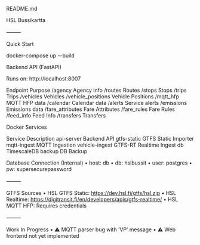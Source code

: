 README.md

HSL Bussikartta

⸻

Quick Start

docker-compose up --build

Backend API (FastAPI)

Runs on: http://localhost:8007

Endpoint	Purpose
/agency	Agency info
/routes	Routes
/stops	Stops
/trips	Trips
/vehicles	Vehicles
/vehicle_positions	Vehicle Positions
/mqtt_hfp	MQTT HFP data
/calendar	Calendar data
/alerts	Service alerts
/emissions	Emissions data
/fare_attributes	Fare Attributes
/fare_rules	Fare Rules
/feed_info	Feed Info
/transfers	Transfers

Docker Services

Service	Description
api-server	Backend API
gtfs-static	GTFS Static Importer
mqtt-ingest	MQTT Ingestion
vehicle-ingest	GTFS-RT Realtime Ingest
db	TimescaleDB
backup	DB Backup

Database Connection (Internal)
	•	host: db
	•	db: hslbussit
	•	user: postgres
	•	pw: supersecurepassword

⸻

GTFS Sources
	•	HSL GTFS Static: https://dev.hsl.fi/gtfs/hsl.zip
	•	HSL Realtime: https://digitransit.fi/en/developers/apis/gtfs-realtime/
	•	HSL MQTT HFP: Requires credentials

⸻

Work In Progress
	•	⚠ MQTT parser bug with ‘VP’ message
	•	⚠ Web frontend not yet implemented